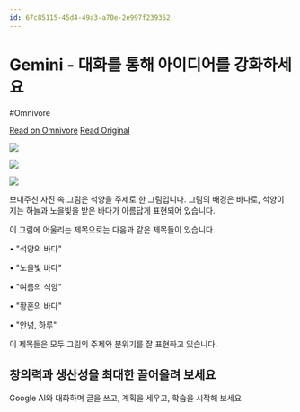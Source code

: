```yaml
---
id: 67c85115-45d4-49a3-a70e-2e997f239362
---
```


# ‎Gemini - 대화를 통해 아이디어를 강화하세요
#Omnivore
 
[Read on Omnivore](https://omnivore.app/me/https-gemini-google-com-hl-ko-19347d1d2b5)
[Read Original](https://gemini.google.com/?hl=ko)
 
![](https://proxy-prod.omnivore-image-cache.app/0x0,sl5YJ6EnKLjNOGxX8mHEj_c06I1SF_gQK6YZp05SJIj4/https://www.gstatic.com/lamda/images/landing/a/i18n/ko/d1_3754b54d4bf60562a112b.jpg)

![](https://proxy-prod.omnivore-image-cache.app/0x0,s9mzlYd4sg8nicLzGg4faCEpVxGEASurTWDbFkucVuVo/https://www.gstatic.com/lamda/images/landing/a/i18n/ko/ka1_b357750635e45852807aa.jpg)

![](https://proxy-prod.omnivore-image-cache.app/0x0,sIRWbDobXaCijrO4LIxygdIES5hKOVPgenOYj4xJVf-Y/https://www.gstatic.com/lamda/images/bard_sparkle_v2_advanced.svg)

보내주신 사진 속 그림은 석양을 주제로 한 그림입니다. 그림의 배경은 바다로, 석양이 지는 하늘과 노을빛을 받은 바다가 아름답게 표현되어 있습니다.

이 그림에 어울리는 제목으로는 다음과 같은 제목들이 있습니다.

 • "석양의 바다"

 • "노을빛 바다"

 • "여름의 석양"

 • "황혼의 바다"

 • "안녕, 하루"

이 제목들은 모두 그림의 주제와 분위기를 잘 표현하고 있습니다.

## 창의력과 생산성을 최대한 끌어올려 보세요

Google AI와 대화하며 글을 쓰고, 계획을 세우고, 학습을 시작해 보세요